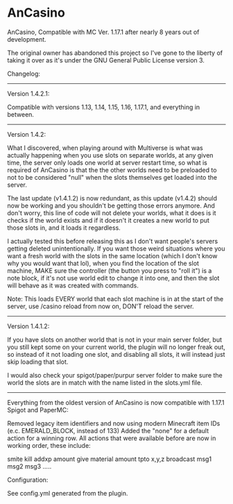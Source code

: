 # AnCasino

AnCasino, Compatible with MC Ver. 1.17.1 after nearly 8 years out of development.

The original owner has abandoned this project so I've gone to the liberty of taking it over as it's under the GNU General Public License version 3.

Changelog:

---------------------------------------------------

Version 1.4.2.1:

Compatible with versions 1.13, 1.14, 1.15, 1.16, 1.17.1, and everything in between.

---------------------------------------------------

Version 1.4.2:

What I discovered, when playing around with Multiverse is what was actually happening when you use slots on separate worlds, at any given time, the server only loads one world at server restart time, so what is required of AnCasino is that the the other worlds need to be preloaded to not to be considered "null" when the slots themselves get loaded into the server.

The last update (v1.4.1.2) is now redundant, as this update (v1.4.2) should now be working and you shouldn't be getting those errors anymore. And don't worry, this line of code will not delete your worlds, what it does is it checks if the world exists and if it doesn't it creates a new world to put those slots in, and it loads it regardless.

I actually tested this before releasing this as I don't want people's servers getting deleted unintentionally. If you want those weird situations where you want a fresh world with the slots in the same location (which I don't know why you would want that lol), when you find the location of the slot machine, MAKE sure the controller (the button you press to "roll it") is a note block, if it's not use world edit to change it into one, and then the slot will behave as it was created with commands.

Note: This loads EVERY world that each slot machine is in at the start of the server, use /casino reload from now on, DON'T reload the server.

---------------------------------------------------

Version 1.4.1.2:

If you have slots on another world that is not in your main server folder, but you still kept some on your current world, the plugin will no longer freak out, so instead of it not loading one slot, and disabling all slots, it will instead just skip loading that slot.

I would also check your spigot/paper/purpur server folder to make sure the world the slots are in match with the name listed in the slots.yml file.

---------------------------------------------------

Everything from the oldest version of AnCasino is now compatible with 1.17.1 Spigot and PaperMC:

Removed legacy item identifiers and now using modern Minecraft item IDs (e.c. EMERALD_BLOCK, instead of 133)
Added the "none" for a default action for a winning row.
All actions that were available before are now in working order, these include:

smite
kill
addxp amount
give material amount
tpto x,y,z
broadcast msg1 msg2 msg3 .....

Configuration:

See config.yml generated from the plugin.
